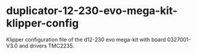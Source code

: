 # duplicator-12-230-evo-mega-kit-klipper-config

Klipper configuration file of the d12-230 evo mega-kit with board 0327001-V3.0 and drivers TMC2235.


